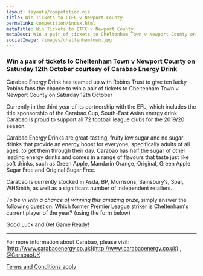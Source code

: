 ```yaml
---
layout: layouts/competition.njk
title: Win Tickets to CTFC v Newport County
permalink: competition/index.html
metaTitle: Win Tickets to CTFC v Newport County
metaDesc: Win a pair of tickets to Cheltenham Town v Newport County on Saturday 12th October courtesy of Carabao Energy Drink
socialImage: /images/cheltenhamtown.jpg
---
```


### Win a pair of tickets to Cheltenham Town v Newport County on Saturday 12th October courtesy of Carabao Energy Drink

Carabao Energy Drink has teamed up with Robins Trust to give ten lucky Robins fans the chance to win a pair of tickets to Cheltenham Town v Newport County on Saturday 12th October

Currently in the third year of its partnership with the EFL, which includes the title sponsorship of the Carabao Cup, South-East Asian energy drink Carabao is proud to support all 72 football league clubs for the 2019/20 season.

Carabao Energy Drinks are great-tasting, fruity low sugar and no sugar drinks that provide an energy boost for everyone, specifically adults of all ages, to get them through their day. Carabao has half the sugar of other leading energy drinks and comes in a range of flavours that taste just like soft drinks, such as Green Apple, Mandarin Orange, Original, Green Apple Sugar Free and Original Sugar Free.

Carabao is currently stocked in Asda, BP, Morrisons, Sainsbury’s, Spar, WHSmith, as well as a significant number of independent retailers.

_To be in with a chance of winning this amazing prize_, simply answer the following question: Which former Premier League striker is Cheltenham's current player of the year? (using the form below)

Good Luck and Get Game Ready!

---

For more information about Carabao, please visit: [http://www.carabaoenergy.co.uk](http://www.carabaoenergy.co.uk) , [@CarabaoUK](https://twitter.com/CarabaoUK)

[Terms and Conditions apply](/competition/terms.html)
